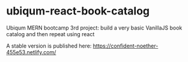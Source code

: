 # ubiqum-react-book-catalog

Ubiqum MERN bootcamp 3rd project: build a very basic VanillaJS book catalog and then repeat using react

A stable version is published here: https://confident-noether-455e53.netlify.com/
